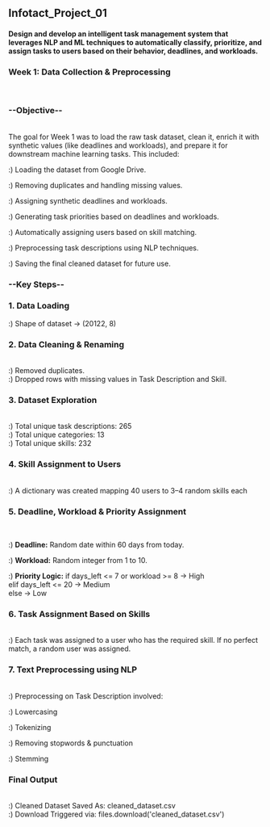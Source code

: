 ## Infotact_Project_01
#### Design and develop an intelligent task management system that leverages NLP and ML techniques to automatically classify, prioritize, and assign tasks to users based on their behavior, deadlines, and workloads.

### Week 1: Data Collection & Preprocessing
<br>

### **--Objective--**
<br>
The goal for Week 1 was to load the raw task dataset, clean it, enrich it with synthetic values (like deadlines and workloads), and prepare it for downstream machine learning tasks. This included:
<br>

:) Loading the dataset from Google Drive.
<br>

:) Removing duplicates and handling missing values.
<br>

:) Assigning synthetic deadlines and workloads.
<br>

:) Generating task priorities based on deadlines and workloads.
<br>

:) Automatically assigning users based on skill matching.
<br>

:) Preprocessing task descriptions using NLP techniques.
<br>

:) Saving the final cleaned dataset for future use.
<br>

### **--Key Steps--**
### 1. Data Loading
:) Shape of dataset → (20122, 8)
<br>


### 2. Data Cleaning & Renaming
<br>
:) Removed duplicates.
<br>
:) Dropped rows with missing values in Task Description and Skill.
<br>


###  3. Dataset Exploration
<br>
:) Total unique task descriptions: 265
<br>
:) Total unique categories: 13
<br>
:) Total unique skills: 232
<br>


### 4. Skill Assignment to Users
<br>
:) A dictionary was created mapping 40 users to 3–4 random skills each
<br>


###  5. Deadline, Workload & Priority Assignment
<br>

:) **Deadline:** Random date within 60 days from today.
<br>

:) **Workload:** Random integer from 1 to 10.
<br>

:) **Priority Logic:** if days_left <= 7 or workload >= 8 → High  
elif days_left <= 20 → Medium  
else → Low
<br>


### 6. Task Assignment Based on Skills
<br>
:) Each task was assigned to a user who has the required skill. If no perfect match, a random user was assigned.
<br>


### 7. Text Preprocessing using NLP
<br>
:) Preprocessing on Task Description involved:
<br>

:) Lowercasing
<br>

:) Tokenizing
<br>

:) Removing stopwords & punctuation
<br>

:) Stemming
<br>


### Final Output
<br>
:) Cleaned Dataset Saved As: cleaned_dataset.csv
<br>
:) Download Triggered via: files.download('cleaned_dataset.csv')
<br>


